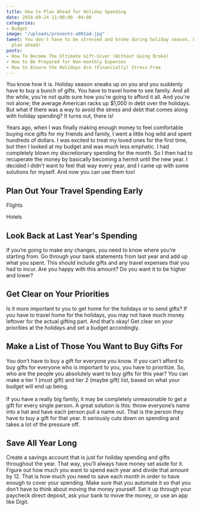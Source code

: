 ```yaml
---
title: How to Plan Ahead for Holiday Spending
date: 2018-09-24 11:00:00 -04:00
categories:
- Budget
image: "/uploads/presents-a001ad.jpg"
tweet: You don't have to be stressed and broke during holiday season. Learn how to
  plan ahead!
posts:
- How To Become The Ultimate Gift-Giver (Without Going Broke)
- How to Be Prepared for Non-monthly Expenses
- How to Ensure the Holidays Are (Financially) Stress-Free
---
```


You know how it is. Holiday season sneaks up on you and you suddenly have to buy a bunch of gifts. You have to travel home to see family. And all the while, you're not quite sure how you're going to afford it all. And you're not alone; the average American racks up $1,000 in debt over the holidays. But what if there was a way to avoid the stress and debt that comes along with holiday spending? It turns out, there is!

Years ago, when I was finally making enough money to feel comfortable buying nice gifts for my friends and family, I went a little hog wild and spent hundreds of dollars. I was excited to treat my loved ones for the first time, but then I looked at my budget and was much less emphatic. I had completely blown my discretionary spending for the month. So I then had to recuperate the money by basically becoming a hermit until the new year. I decided I didn't want to feel that way every year, and I came up with some solutions for myself. And now you can use them too!

## Plan Out Your Travel Spending Early

Flights

Hotels

## Look Back at Last Year's Spending

If you’re going to make any changes, you need to know where you’re starting from. Go through your bank statements from last year and add up what you spent. This should include gifts and any travel expenses that you had to incur. Are you happy with this amount? Do you want it to be higher and lower?

## Get Clear on Your Priorities

Is it more important to you to get home for the holidays or to send gifts? If you have to travel home for the holidays, you may not have much money leftover for the actual gifting part. And that’s okay! Get clear on your priorities at the holidays and set a budget accordingly.

## Make a List of Those You Want to Buy Gifts For

You don’t have to buy a gift for everyone you know. If you can’t afford to buy gifts for everyone who is important to you, you have to prioritize. So, who are the people you absolutely want to buy gifts for this year? You can make a tier 1 (must gift) and tier 2 (maybe gift) list, based on what your budget will end up being.\
\
If you have a really big family, it may be completely unreasonable to get a gift for every single person. A great solution is this: throw everyone’s name into a hat and have each person pull a name out. That is the person they have to buy a gift for that year. It seriously cuts down on spending and takes a lot of the pressure off.

## Save All Year Long

Create a savings account that is just for holiday spending and gifts throughout the year. That way, you’ll always have money set aside for it. Figure out how much you want to spend each year and divide that amount by 12. That is how much you need to save each month in order to have enough to cover your spending. Make sure that you automate it so that you don’t have to think about moving the money yourself. Set it up through your paycheck direct deposit, ask your bank to move the money, or use an app like Digit.